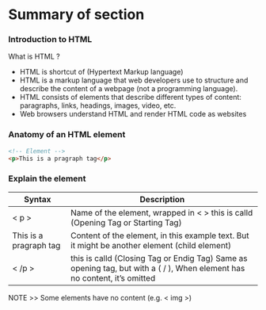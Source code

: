 # Summary of section

### Introduction to HTML

What is HTML ?

- HTML is shortcut of (Hypertext Markup language)
- HTML is a markup language that web developers use to structure and describe the content of a webpage (not a programming language).
- HTML consists of elements that describe different types of content: paragraphs, links, headings, images, video, etc.
- Web browsers understand HTML and render HTML code as websites

### Anatomy of an HTML element

```html
<!-- Element -->
<p>This is a pragraph tag</p>
```

### Explain the element

| Syntax                 | Description                                                                                                               |
| ---------------------- | ------------------------------------------------------------------------------------------------------------------------- |
| < p >                  | Name of the element, wrapped in < > this is calld (Opening Tag or Starting Tag)                                           |
| This is a pragraph tag | Content of the element, in this example text. But it might be another element (child element)                             |
| < /p >                 | this is calld (Closing Tag or Endig Tag) Same as opening tag, but with a ( / ), When element has no content, it’s omitted |

NOTE >> Some elements have no content (e.g. < img >)
